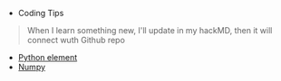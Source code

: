 * Coding Tips
> When I learn something new, I'll update in my hackMD, then it will connect wuth Github repo
* [Python element](https://github.com/h30306/Learning-Notes/blob/master/Coding-tips/python.md)
* [Numpy](https://github.com/h30306/Learning-Notes/blob/master/Coding-tips/numpy.md)
